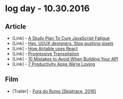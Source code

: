 # log day - 10.30.2016

## Article

- \[Link\] - [A Study Plan To Cure JavaScript Fatigue](https://medium.com/@sachagreif/a-study-plan-to-cure-javascript-fatigue-8ad3a54f2eb1#.3pcckhj2i)
- \[Link\] - [Hey, UI/UX designers. Stop pushing pixels](https://medium.com/subform/hey-ui-ux-designers-stop-pushing-pixels-892b972ebfa6#.ktsk39ih5)
- \[Link\] - [How Airtable uses React](https://medium.com/@matt_bush/how-airtable-uses-react-5e37066a87d4#.bbu92za2f)
- \[Link\] - [Progressive Transpilation](https://medium.com/@kasajian/progressive-transpilation-def5da34282e#.9pbux95ut)
- \[Link\] - [10 Mistakes to Avoid When Building Your API](http://blog.hellosign.com/10-mistakes-to-avoid-when-building-your-api/)
- \[Link\] - [7 Productivity Apps We’re Loving](http://blog.hellosign.com/favorite-productivity-apps/)


## Film

- \[Trailer\] - [Fora do Rumo (Skiptrace, 2016)](https://www.youtube.com/watch?v=9txcBZEL_Kg)
